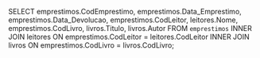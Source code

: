 SELECT
    emprestimos.CodEmprestimo,
    emprestimos.Data_Emprestimo,
    emprestimos.Data_Devolucao,
    emprestimos.CodLeitor,
    leitores.Nome,
    emprestimos.CodLivro,
    livros.Titulo,
    livros.Autor
FROM `emprestimos`
INNER JOIN leitores
ON emprestimos.CodLeitor = leitores.CodLeitor
INNER JOIN livros
ON emprestimos.CodLivro = livros.CodLivro;
